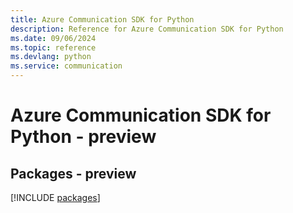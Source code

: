 ```yaml
---
title: Azure Communication SDK for Python
description: Reference for Azure Communication SDK for Python
ms.date: 09/06/2024
ms.topic: reference
ms.devlang: python
ms.service: communication
---
```

# Azure Communication SDK for Python - preview
## Packages - preview
[!INCLUDE [packages](communication-index.md)]